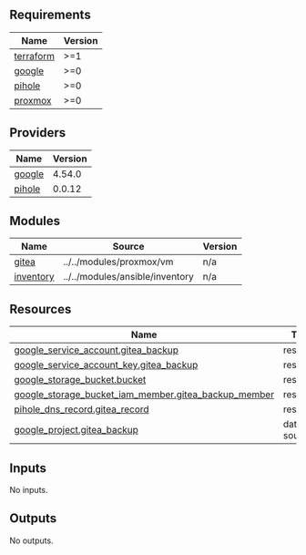 <!-- BEGINNING OF PRE-COMMIT-TERRAFORM DOCS HOOK -->
## Requirements

| Name | Version |
|------|---------|
| <a name="requirement_terraform"></a> [terraform](#requirement\_terraform) | >=1 |
| <a name="requirement_google"></a> [google](#requirement\_google) | >=0 |
| <a name="requirement_pihole"></a> [pihole](#requirement\_pihole) | >=0 |
| <a name="requirement_proxmox"></a> [proxmox](#requirement\_proxmox) | >=0 |

## Providers

| Name | Version |
|------|---------|
| <a name="provider_google"></a> [google](#provider\_google) | 4.54.0 |
| <a name="provider_pihole"></a> [pihole](#provider\_pihole) | 0.0.12 |

## Modules

| Name | Source | Version |
|------|--------|---------|
| <a name="module_gitea"></a> [gitea](#module\_gitea) | ../../modules/proxmox/vm | n/a |
| <a name="module_inventory"></a> [inventory](#module\_inventory) | ../../modules/ansible/inventory | n/a |

## Resources

| Name | Type |
|------|------|
| [google_service_account.gitea_backup](https://registry.terraform.io/providers/hashicorp/google/latest/docs/resources/service_account) | resource |
| [google_service_account_key.gitea_backup](https://registry.terraform.io/providers/hashicorp/google/latest/docs/resources/service_account_key) | resource |
| [google_storage_bucket.bucket](https://registry.terraform.io/providers/hashicorp/google/latest/docs/resources/storage_bucket) | resource |
| [google_storage_bucket_iam_member.gitea_backup_member](https://registry.terraform.io/providers/hashicorp/google/latest/docs/resources/storage_bucket_iam_member) | resource |
| [pihole_dns_record.gitea_record](https://registry.terraform.io/providers/ryanwholey/pihole/latest/docs/resources/dns_record) | resource |
| [google_project.gitea_backup](https://registry.terraform.io/providers/hashicorp/google/latest/docs/data-sources/project) | data source |

## Inputs

No inputs.

## Outputs

No outputs.
<!-- END OF PRE-COMMIT-TERRAFORM DOCS HOOK -->
